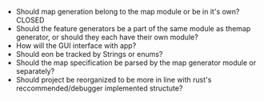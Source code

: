 * Should map generation belong to the map module or be in it's own? CLOSED
* Should the feature generators be a part of the same module as themap generator, or should they each have their own module?
* How will the GUI interface with app?
* Should eon be tracked by Strings or enums?
* Should the map specification be parsed by the map generator module or separately?
* Should project be reorganized to be more in line with rust's reccommended/debugger implemented structute?
